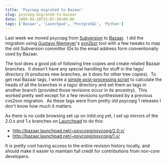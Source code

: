 ```yaml
---
title: 'Psycopg migrated to Bazaar'
slug: psycopg-migrated-to-bazaar
date: 2008-04-28T22:07:50+08:00
tags: ['Bazaar', 'Launchpad', 'PostgreSQL', 'Python']
---
```


Last week we moved psycopg from
[Subversion](http://subversion.tigris.org/) to
[Bazaar](http://bazaar-vcs.org/).  I did the migration using [Gustavo
Niemeyer](http://blog.labix.org/)\'s
[svn2bzr](https://launchpad.net/svn2bzr) tool with a few tweaks to map
the old Subversion committer IDs to the email address form
conventionally used by Bazaar.

The tool does a good job of following tree copies and create related
Bazaar branches.  It doesn\'t have any special handling for stuff in the
tags/ directory (it produces new branches, as it does for other tree
copies).  To get real Bazaar tags, I wrote a [simple post-processing
script](http://people.ubuntu.com/~jamesh/add-tags.py) to calculate the
heads of all the branches in a tags/ directory and set them as tags in
another branch (provided those revisions occur in its ancestry).  This
worked pretty well except for a few revisions synthesised by a previous
cvs2svn migration.  As these tags were from pretty old psycopg 1
releases I don\'t know how much it matters.

As there is no code browsing set up on initd.org yet, I set up mirrors
of the 2.0.x and 1.x branches on [Launchpad](https://launchpad.net/) to
do this:

-   <http://bazaar.launchpad.net/~psycopg/psycopg/2.0.x/>
-   <http://bazaar.launchpad.net/~psycopg/psycopg/1.x/>

It is pretty cool having access to the entire revision history locally,
and should make it easier to maintain full credit for contributions from
non-core developers.
